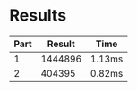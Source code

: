 # Results

| Part | Result | Time |
| --- | --- | --- |
| 1 | 1444896 | 1.13ms |
| 2 | 404395 | 0.82ms |
